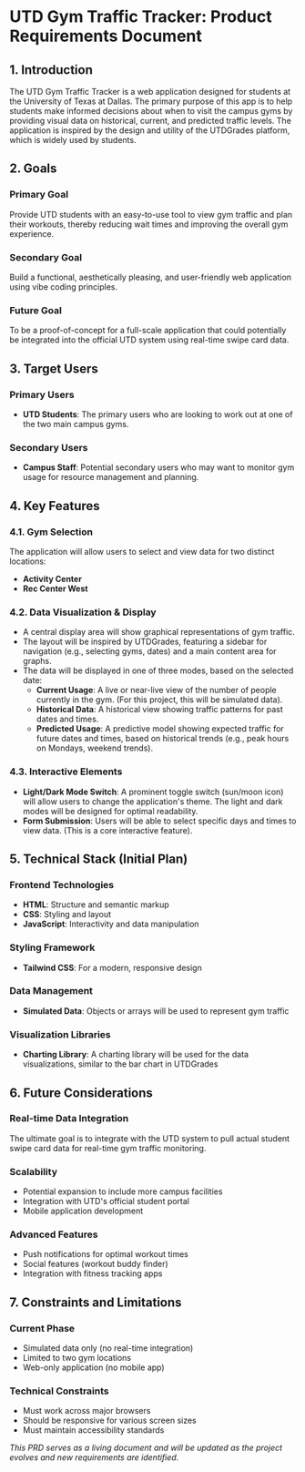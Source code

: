 # UTD Gym Traffic Tracker: Product Requirements Document

## 1. Introduction

The UTD Gym Traffic Tracker is a web application designed for students at the University of Texas at Dallas. The primary purpose of this app is to help students make informed decisions about when to visit the campus gyms by providing visual data on historical, current, and predicted traffic levels. The application is inspired by the design and utility of the UTDGrades platform, which is widely used by students.

## 2. Goals

### Primary Goal
Provide UTD students with an easy-to-use tool to view gym traffic and plan their workouts, thereby reducing wait times and improving the overall gym experience.

### Secondary Goal
Build a functional, aesthetically pleasing, and user-friendly web application using vibe coding principles.

### Future Goal
To be a proof-of-concept for a full-scale application that could potentially be integrated into the official UTD system using real-time swipe card data.

## 3. Target Users

### Primary Users
- **UTD Students**: The primary users who are looking to work out at one of the two main campus gyms.

### Secondary Users
- **Campus Staff**: Potential secondary users who may want to monitor gym usage for resource management and planning.

## 4. Key Features

### 4.1. Gym Selection
The application will allow users to select and view data for two distinct locations:
- **Activity Center**
- **Rec Center West**

### 4.2. Data Visualization & Display
- A central display area will show graphical representations of gym traffic.
- The layout will be inspired by UTDGrades, featuring a sidebar for navigation (e.g., selecting gyms, dates) and a main content area for graphs.
- The data will be displayed in one of three modes, based on the selected date:
  - **Current Usage**: A live or near-live view of the number of people currently in the gym. (For this project, this will be simulated data).
  - **Historical Data**: A historical view showing traffic patterns for past dates and times.
  - **Predicted Usage**: A predictive model showing expected traffic for future dates and times, based on historical trends (e.g., peak hours on Mondays, weekend trends).

### 4.3. Interactive Elements
- **Light/Dark Mode Switch**: A prominent toggle switch (sun/moon icon) will allow users to change the application's theme. The light and dark modes will be designed for optimal readability.
- **Form Submission**: Users will be able to select specific days and times to view data. (This is a core interactive feature).

## 5. Technical Stack (Initial Plan)

### Frontend Technologies
- **HTML**: Structure and semantic markup
- **CSS**: Styling and layout
- **JavaScript**: Interactivity and data manipulation

### Styling Framework
- **Tailwind CSS**: For a modern, responsive design

### Data Management
- **Simulated Data**: Objects or arrays will be used to represent gym traffic

### Visualization Libraries
- **Charting Library**: A charting library will be used for the data visualizations, similar to the bar chart in UTDGrades

## 6. Future Considerations

### Real-time Data Integration
The ultimate goal is to integrate with the UTD system to pull actual student swipe card data for real-time gym traffic monitoring.

### Scalability
- Potential expansion to include more campus facilities
- Integration with UTD's official student portal
- Mobile application development

### Advanced Features
- Push notifications for optimal workout times
- Social features (workout buddy finder)
- Integration with fitness tracking apps

## 7. Constraints and Limitations

### Current Phase
- Simulated data only (no real-time integration)
- Limited to two gym locations
- Web-only application (no mobile app)

### Technical Constraints
- Must work across major browsers
- Should be responsive for various screen sizes
- Must maintain accessibility standards


*This PRD serves as a living document and will be updated as the project evolves and new requirements are identified.* 
